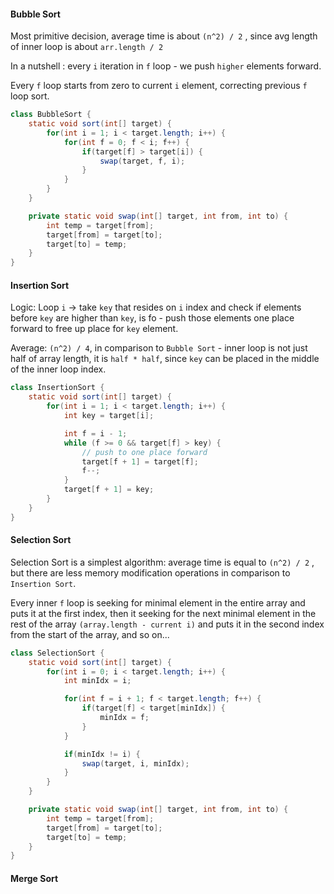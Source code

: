 #### Bubble Sort
Most primitive decision, average time is about `(n^2) / 2` , since avg length of inner loop is about `arr.length / 2`

In a nutshell : every `i` iteration in `f` loop - we push `higher` elements forward. 

Every `f` loop starts from zero to current `i` element, correcting previous `f` loop sort.

```java
class BubbleSort {
    static void sort(int[] target) {
        for(int i = 1; i < target.length; i++) {
            for(int f = 0; f < i; f++) {
                if(target[f] > target[i]) {
                    swap(target, f, i);
                }
            }
        }
    }

    private static void swap(int[] target, int from, int to) {
        int temp = target[from];
        target[from] = target[to];
        target[to] = temp;
    }
}
```

#### Insertion Sort

Logic: Loop `i` -> take `key` that resides on `i` index and check if elements before `key` are higher than `key`, is fo - push those elements one place forward to free up place for `key` element.

Average: `(n^2) / 4`, in comparison to `Bubble Sort` - inner loop is not just half of array length, it is `half * half`, since `key` can be placed in the middle of the inner loop index.

```java
class InsertionSort {
    static void sort(int[] target) {
        for(int i = 1; i < target.length; i++) {
            int key = target[i];

            int f = i - 1;
            while (f >= 0 && target[f] > key) {
                // push to one place forward
                target[f + 1] = target[f];
                f--;
            }
            target[f + 1] = key;
        }
    }
}
```
#### Selection Sort
Selection Sort is a simplest algorithm: average time is equal to `(n^2) / 2` , but there are less memory modification operations in comparison to `Insertion Sort`.

Every inner `f` loop is seeking for minimal element in the entire array and puts it at the first index,
then it seeking for the next minimal element in the rest of the array `(array.length - current i)` and puts it in the second index from the start of the array, and so on...


```java
class SelectionSort {
    static void sort(int[] target) {
        for(int i = 0; i < target.length; i++) {
            int minIdx = i;

            for(int f = i + 1; f < target.length; f++) {
                if(target[f] < target[minIdx]) {
                    minIdx = f;
                }
            }

            if(minIdx != i) {
                swap(target, i, minIdx);
            }
        }
    }

    private static void swap(int[] target, int from, int to) {
        int temp = target[from];
        target[from] = target[to];
        target[to] = temp;
    }
}
```

#### Merge Sort


